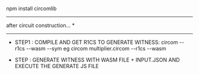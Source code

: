 npm install circomlib


*******************************
after circuit construction... *
*******************************
- STEP1 : COMPILE AND GET R1CS TO GENERATE WITNESS: 
circom <filenanme path> --r1cs --wasm --sym
eg circom multiplier.circom --r1cs --wasm


- STEP : GENERATE WITNESS WITH WASM FILE + INPUT.JSON AND EXECUTE THE GENERATE JS FILE 
 
 







